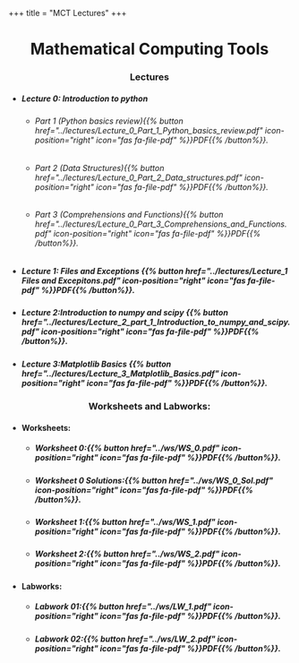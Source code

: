 +++
title = "MCT Lectures"
+++
<center><h1> Mathematical Computing Tools</h1></center>
 
<center><h3>Lectures</h3></center> 

- ##### Lecture 0: Introduction to python
   - ###### Part 1 (Python basics review){{% button href="../lectures/Lecture_0_Part_1_Python_basics_review.pdf" icon-position="right" icon="fas fa-file-pdf" %}}PDF{{% /button%}}.
   - ###### Part 2 (Data Structures){{% button href="../lectures/Lecture_0_Part_2_Data_structures.pdf" icon-position="right" icon="fas fa-file-pdf" %}}PDF{{% /button%}}.
   - ###### Part 3 (Comprehensions and Functions){{% button href="../lectures/Lecture_0_Part_3_Comprehensions_and_Functions.pdf" icon-position="right" icon="fas fa-file-pdf" %}}PDF{{% /button%}}.
- ##### Lecture 1: Files and Exceptions {{% button href="../lectures/Lecture_1 Files and Excepitons.pdf" icon-position="right" icon="fas fa-file-pdf" %}}PDF{{% /button%}}.
- ##### Lecture 2:Introduction to numpy and scipy {{% button href="../lectures/Lecture_2_part_1_Introduction_to_numpy_and_scipy.pdf" icon-position="right" icon="fas fa-file-pdf" %}}PDF{{% /button%}}.
- ##### Lecture 3:Matplotlib Basics {{% button href="../lectures/Lecture_3_Matplotlib_Basics.pdf" icon-position="right" icon="fas fa-file-pdf" %}}PDF{{% /button%}}.

<center><h3>Worksheets and Labworks:</h3></center> 
 
- #### Worksheets:
   - ##### Worksheet 0:{{% button href="../ws/WS_0.pdf" icon-position="right" icon="fas fa-file-pdf" %}}PDF{{% /button%}}.
   - ##### Worksheet 0 Solutions:{{% button href="../ws/WS_0_Sol.pdf" icon-position="right" icon="fas fa-file-pdf" %}}PDF{{% /button%}}.
   - ##### Worksheet 1:{{% button href="../ws/WS_1.pdf" icon-position="right" icon="fas fa-file-pdf" %}}PDF{{% /button%}}.
   - ##### Worksheet 2:{{% button href="../ws/WS_2.pdf" icon-position="right" icon="fas fa-file-pdf" %}}PDF{{% /button%}}.
- #### Labworks:
   - ##### Labwork 01:{{% button href="../ws/LW_1.pdf" icon-position="right" icon="fas fa-file-pdf" %}}PDF{{% /button%}}.
   - ##### Labwork 02:{{% button href="../ws/LW_2.pdf" icon-position="right" icon="fas fa-file-pdf" %}}PDF{{% /button%}}.
